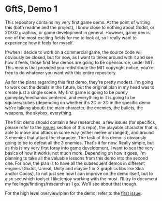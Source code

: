 # GftS, Demo 1

This repository contains my very first game demo. At the point of writing this (both readme and the project), I know close to nothing about Godot, or 2D/3D graphics, or game development in general. However, game dev is one of the most exciting fields for me to look at, so I really want to experience how it feels for myself.

If/when I decide to work on a commercial game, the source code will obviously be closed, but for now, as I want to tinker around with it and see how it feels, those first few demos are going to be opensource, under MIT. This means that provided you redistribute the MIT copyright notice, you're free to do whatever you want with this entire repository.

As for the plans regarding this first demo, they're pretty modest. I'm going to work out the details in the future, but the original plan in my head was to create just a single scene. My first game is going to be purely gameplay/mechanics centered, and everything in it is going to be squares/cubes (depending on whether it's 2D or 3D in the specific demo we're talking about): the main character, the enemies, the bullets, the weapons, the skybox, everything.

The first demo should contain a few researches, a few issues (for specifics, please refer to the [issues](https://github.com/Oleksii-Kshenskyi/gfts_g2d1/issues) section of this repo), the playable character that is able to move and attack in some way (either melee or ranged), and around 3 enemies that attack the character. The task of this demo is obviously going to be to defeat all the 3 enemies. That's it for now. Really simple, but as this is my very first foray into game development, I want to see the very basics of how it works, not much more. Depending on how it goes, I'm planning to take all the valuable lessons from this demo into the second one. For now, the plan is to have all the subsequent demos in different engines (Godot, Unreal, Unity and maybe 1 or 2 graphics libs like Skia and/or Cocos), to not just see how I can improve on the demo itself, but to also see which toolset I like/enjoy working with the most. I'll try to document my feelings/findings/research as I go. We'll see about that though.

For the high level overview/plan for the demo, refer to the [first issue](https://github.com/Oleksii-Kshenskyi/gfts_g2d1/issues/1).